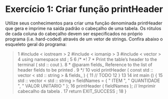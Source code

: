 #  Exercício 1: Criar função printHeader

Utilize seus conhecimentos para criar uma função denominada printHeader que gera e imprime
na saída padrão o cabeçalho de uma tabela. Os rótulos de cada coluna do cabeçalho devem ser
especificados no próprio programa (i.e. hard-coded) através de um vetor de strings. Confira abaixo
o esqueleto geral do programa:

<blockquote>
1 #include < iostream >
2 #include < iomanip >
3 #include < vector >
4 using namespace std ;
5
6 /* *!
7 * Print the table’s header to the terminal ( std :: cout ).
8 * @param fields_ Reference to the list of header fields to be printed .
9 */
10 void printHeader ( const std :: vector < std :: string > & fields_ ) {
11 // TODO
12 }
13
14 int main () {
15 std :: vector < std :: string > fieldNames = { " ITEM ", " QUANTIDADE ", " VALOR UNITARIO " };
16 printHeader ( fieldNames ); // Imprimir cabecalho da tabela .
17 return EXIT_SUCCESS ;
18 }
</blockquote>
